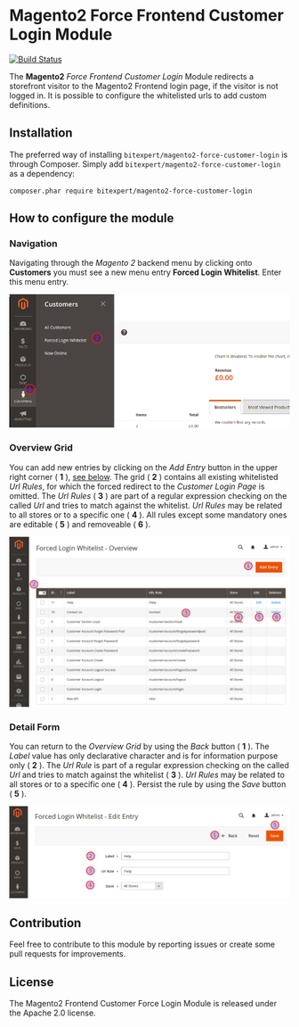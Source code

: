 # Magento2 Force Frontend Customer Login Module 

[![Build Status](https://travis-ci.org/bitExpert/magento2-force-login.svg?branch=master)](https://travis-ci.org/bitExpert/magento2-force-login)

The **Magento2** *Force Frontend Customer Login* Module redirects a storefront visitor to the Magento2 Frontend login page, 
if the visitor is not logged in. It is possible to configure the whitelisted urls to add custom definitions.

## Installation

The preferred way of installing `bitexpert/magento2-force-customer-login` is through Composer. Simply add `bitexpert/magento2-force-customer-login` 
as a dependency:

```
composer.phar require bitexpert/magento2-force-customer-login
```

## How to configure the module

### Navigation

Navigating through the *Magento 2* backend menu by clicking onto **Customers** you must see a new menu entry **Forced Login Whitelist**. 
Enter this menu entry.

![alt text](./resources/ui_step_01.png "UI Navigation")

### Overview Grid

You can add new entries by clicking on the *Add Entry* button in the upper right corner ( **1** ), [see below](#detail-form). 
The grid ( **2** ) contains all existing whitelisted *Url Rules*, for which the forced redirect to the *Customer Login Page* is omitted.
The *Url Rules* ( **3** ) are part of a regular expression checking on the called *Url* and tries to match against the whitelist.
*Url Rules* may be related to all stores or to a specific one ( **4** ). All rules except some mandatory ones are editable ( **5** ) and removeable ( **6** ).

![alt text](./resources/ui_step_02.png "UI Grid")

### Detail Form

You can return to the *Overview Grid* by using the *Back* button ( **1** ). The *Label* value has only declarative character and
is for information purpose only ( **2** ). The *Url Rule* is part of a regular expression checking on the called 
*Url* and tries to match against the whitelist ( **3** ). *Url Rules* may be related to all stores or to a specific one ( **4** ).
Persist the rule by using the *Save* button ( **5** ).

![alt text](./resources/ui_step_03.png "UI Form")

## Contribution

Feel free to contribute to this module by reporting issues or create some pull requests for improvements.

## License

The Magento2 Frontend Customer Force Login Module is released under the Apache 2.0 license.
